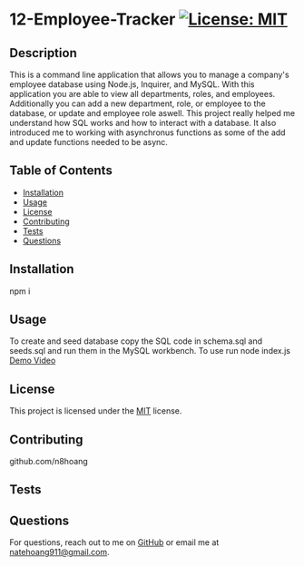 # 12-Employee-Tracker [![License: MIT](https://img.shields.io/badge/License-MIT-yellow.svg)](https://opensource.org/licenses/MIT)

## Description

This is a command line application that allows you to manage a company's employee database using Node.js, Inquirer, and MySQL.  With this application you are able to view all departments, roles, and employees. Additionally you can add a new department, role, or employee to the database, or update and employee role aswell. This project really helped me understand how SQL works and how to interact with a database. It also introduced me to working with asynchronus functions as some of the add and update functions needed to be async.

## Table of Contents

- [Installation](#installation)
- [Usage](#usage)
- [License](#license)
- [Contributing](#contributing)
- [Tests](#tests)
- [Questions](#questions)

## Installation

npm i

## Usage
To create and seed database copy the SQL code in schema.sql and seeds.sql and run them in the MySQL workbench.
To use run node index.js
[Demo Video](https://drive.google.com/file/d/1hW8xocDlcbYyQEH_oFsurz6BmV53O_G0/view)

## License

This project is licensed under the [MIT](https://opensource.org/licenses/MIT) license.

## Contributing

github.com/n8hoang

## Tests



## Questions

For questions, reach out to me on [GitHub](https://github.com/n8hoang) or email me at natehoang911@gmail.com.
